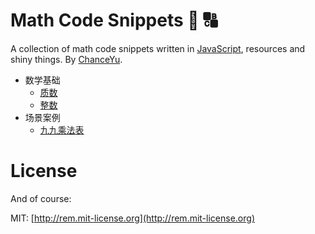 # Math Code Snippets :1234: :capital_abcd:
A collection of math code snippets written in [JavaScript](https://developer.mozilla.org/en-US/docs/Web/JavaScript), resources and shiny things. By [ChanceYu](http://yzq.ren).


* 数学基础
    * [质数](basis/01_prime-number.md)
    * [整数](basis/02_integer.md)
* 场景案例
    * [九九乘法表](example/01_multiplication-table.md)

# License
And of course:

MIT: [http://rem.mit-license.org](http://rem.mit-license.org)